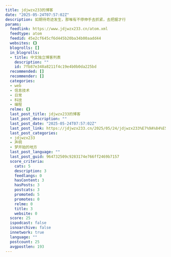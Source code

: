 ```yaml
---
title: jdjwzx233的博客
date: "2025-05-24T07:57:02Z"
description: 如期待奇迹发生，那唯有不停伸手去抓紧，去把握才行
params:
  feedlink: https://www.jdjwzx233.cn/atom.xml
  feedtype: atom
  feedid: 45e2cf645cf6d445b20ba34b00aadd44
  websites: {}
  blogrolls: []
  in_blogrolls:
  - title: 中文独立博客列表
    description: ""
    id: 7fb87e348a8211f4c19e4b0b0da225bd
  recommended: []
  recommender: []
  categories:
  - web
  - 信息技术
  - 日常
  - 科技
  - 编程
  relme: {}
  last_post_title: jdjwzx233的博客
  last_post_description: ""
  last_post_date: "2025-05-24T07:57:02Z"
  last_post_link: https://jdjwzx233.cn/2025/05/24/jdjwzx233%E7%9A%84%E5%8D%9A%E5%AE%A2/
  last_post_categories:
  - jdjwzx233
  - 声明
  - 梦开始的地方
  last_post_language: ""
  last_post_guid: 964732509c9283174e766ff2469b7157
  score_criteria:
    cats: 5
    description: 3
    feedlangs: 0
    hasContent: 3
    hasPosts: 3
    postcats: 3
    promoted: 5
    promotes: 0
    relme: 0
    title: 3
    website: 0
  score: 25
  ispodcast: false
  isnoarchive: false
  innetwork: true
  language: ""
  postcount: 25
  avgpostlen: 193
---
```

